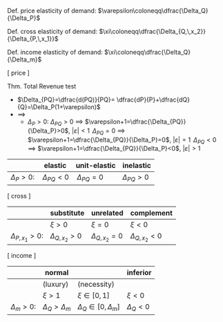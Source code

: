 
Def. price elasticity of demand:  $\varepsilon\coloneqq\dfrac{\Delta_Q}{\Delta_P}$ 

Def. cross elasticity of demand:  $\xi\coloneqq\dfrac{\Delta_{Q,\,x_2}}{\Delta_{P,\,x_1}}$ 

Def. income elasticity of demand:  $\xi\coloneqq\dfrac{\Delta_Q}{\Delta_m}$

\[ price ]

Thm. Total Revenue test
- $\Delta_{PQ}=\dfrac{d(PQ)}{PQ}= \dfrac{dP}{P}+\dfrac{dQ}{Q}=\Delta_P(1+\varepsilon)$ 
- $\implies$
	- $\Delta_P>0$:  $\Delta_{PQ}>0$ $\implies$ $\varepsilon+1=\dfrac{\Delta_{PQ}}{\Delta_P}>0$,  $|\varepsilon|<1$
	           $\,\Delta_{PQ}=0$ $\implies$ $\varepsilon+1=\dfrac{\Delta_{PQ}}{\Delta_P}=0$,  $|\varepsilon|=1$
	           $\,\Delta_{PQ}<0$ $\implies$ $\varepsilon+1=\dfrac{\Delta_{PQ}}{\Delta_P}<0$,  $|\varepsilon|>1$

|     | elastic               | unit-elastic          | inelastic             |
| --- | --------------------- | --------------------- | --------------------- |
| $\Delta_P>0$:    | $\,\Delta_{PQ}<0$ | $\,\Delta_{PQ}=0$ | $\Delta_{PQ}>0$ |

\[ cross ]

|                       | substitute           | unrelated            | complement           |
| --------------------- | -------------------- | -------------------- | -------------------- |
|                       | $\xi>0$              | $\xi=0$              | $\xi<0$              |
| $\Delta_{P,\,x_1}>0$: | $\Delta_{Q,\,x_2}>0$ | $\Delta_{Q,\,x_2}=0$ | $\Delta_{Q,\,x_2}<0$ | 

\[ income ]

|                 | normal                |                             | inferior     |
| --------------- | --------------------- | --------------------------- | ------------ |
|                 | (luxury)              | (necessity)                 |          |
|                 | $\xi>1$               | $\xi\in[0,\,1]$             | $\xi<0$      |
| $\Delta_m > 0$: | $\Delta_Q > \Delta_m$ | $\Delta_Q\in[0,\,\Delta_m]$ | $\Delta_Q<0$ |


  


